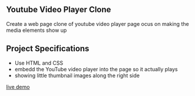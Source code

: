 ## Youtube Video Player Clone
Create a web page clone of youtube video player page ocus on making the media elements show up

## Project Specifications
 
- Use HTML and CSS
- embedd the YouTube video player into the page so it actually plays
- showing little thumbnail images along the right side

[live demo](https://)